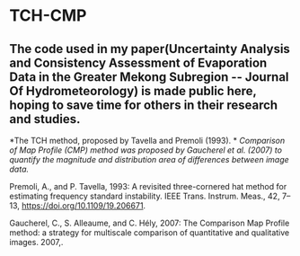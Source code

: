 # TCH-CMP

## The code used in my paper(Uncertainty Analysis and Consistency Assessment of Evaporation Data in the Greater Mekong Subregion -- Journal Of Hydrometeorology) is made public here, hoping to save time for others in their research and studies.

*The TCH method, proposed by Tavella and Premoli (1993). *
*Comparison of Map Profile (CMP) method was proposed by Gaucherel et al. (2007) to quantify the magnitude and distribution area of differences between image data.*

Premoli, A., and P. Tavella, 1993: A revisited three-cornered hat method for estimating frequency standard instability. IEEE Trans. Instrum. Meas., 42, 7–13, https://doi.org/10.1109/19.206671.

Gaucherel, C., S. Alleaume, and C. Hély, 2007: The Comparison Map Profile method: a strategy for multiscale comparison of quantitative and qualitative images. 2007,.
